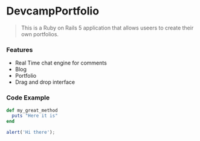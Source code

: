 # DevcampPortfolio

>This is a Ruby on Rails 5 application that allows useers to create their own portfolios.

### Features

- Real Time chat engine for comments
- Blog
- Portfolio
- Drag and drop interface

### Code Example

```Ruby
def my_great_method
  puts "Here it is"
end
```

```javascript
alert('Hi there');
```